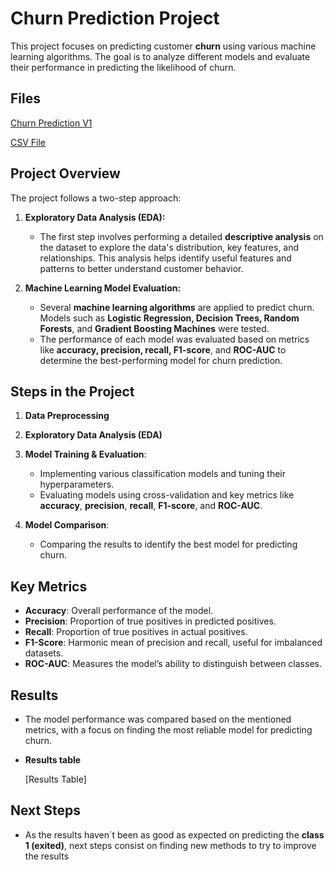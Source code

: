 # **Churn Prediction Project**

This project focuses on predicting customer **churn** using various machine learning algorithms. The goal is to analyze different models and evaluate their performance in predicting the likelihood of churn.

## Files
[Churn Prediction V1](https://github.com/MPeredaPerea/Machine_learning_projects/blob/main/Banking%20Sector/Churn%20Prediction/Churn_Prediction_V1.ipynb)

[CSV File](https://github.com/MPeredaPerea/Machine_learning_projects/blob/main/Banking%20Sector/Churn%20Prediction/Churn_Modelling.csv)

## **Project Overview**

The project follows a two-step approach:

1. **Exploratory Data Analysis (EDA):**
   - The first step involves performing a detailed **descriptive analysis** on the dataset to explore the data's distribution, key features, and relationships. This analysis helps identify useful features and patterns to better understand customer behavior.

2. **Machine Learning Model Evaluation:**
   - Several **machine learning algorithms** are applied to predict churn. Models such as **Logistic Regression, Decision Trees, Random Forests**, and **Gradient Boosting Machines** were tested.
   - The performance of each model was evaluated based on metrics like **accuracy, precision, recall, F1-score**, and **ROC-AUC** to determine the best-performing model for churn prediction.


## **Steps in the Project**

1. **Data Preprocessing**

2. **Exploratory Data Analysis (EDA)**

3. **Model Training & Evaluation**:
   - Implementing various classification models and tuning their hyperparameters.
   - Evaluating models using cross-validation and key metrics like **accuracy**, **precision**, **recall**, **F1-score**, and **ROC-AUC**.

4. **Model Comparison**:
   - Comparing the results to identify the best model for predicting churn.

## **Key Metrics**

- **Accuracy**: Overall performance of the model.
- **Precision**: Proportion of true positives in predicted positives.
- **Recall**: Proportion of true positives in actual positives.
- **F1-Score**: Harmonic mean of precision and recall, useful for imbalanced datasets.
- **ROC-AUC**: Measures the model’s ability to distinguish between classes.

## **Results**

- The model performance was compared based on the mentioned metrics, with a focus on finding the most reliable model for predicting churn.

- **Results table**

  [Results Table]

## **Next Steps**

- As the results haven´t been as good as expected on predicting the **class 1 (exited)**, next steps consist on finding new methods to try to improve the results
